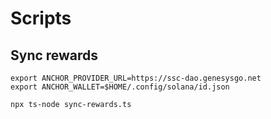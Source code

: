 # Scripts

## Sync rewards

```shell
export ANCHOR_PROVIDER_URL=https://ssc-dao.genesysgo.net
export ANCHOR_WALLET=$HOME/.config/solana/id.json

npx ts-node sync-rewards.ts
```
